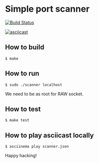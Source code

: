 # Simple port scanner

[![Build Status](https://travis-ci.org/keinohguchi/scanner.svg)](https://travis-ci.org/keinohguchi/scanner)

[![asciicast](https://asciinema.org/a/48492.png)](https://asciinema.org/a/48492)

## How to build

```
$ make
```

## How to run

```
$ sudo ./scanner localhost
```

We need to be as root for RAW socket.

## How to test

```
$ make test
```

## How to play asciicast locally

```
$ asciinema play scanner.json
```

Happy hacking!
